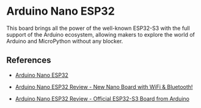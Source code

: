 # Arduino Nano ESP32

This board brings all the power of the well-known ESP32-S3 with the full support of the Arduino ecosystem, allowing makers to explore the world of Arduino and MicroPython without any blocker. 


## References

* [Arduino Nano ESP32](https://store.arduino.cc/products/nano-esp32)

* [Arduino Nano ESP32 Review - New Nano Board with WiFi & Bluetooth!](https://youtu.be/4BfnudFxDo8)

* [Arduino Nano ESP32 Review - Official ESP32-S3 Board from Arduino](https://youtu.be/zZ569ieGJts)

